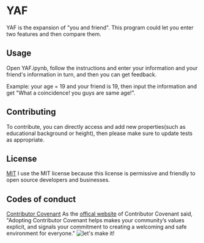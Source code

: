 # YAF
   YAF is the expansion of "you and friend". This program could let you enter two features and then compare them.
   ## Usage
   Open YAF.ipynb, follow the instructions and enter your information and your friend's information in turn, and then you can get feedback.

   Example: your age = 19 and your friend is 19, then input the information and get "What a coincidence! you guys are same age!".
   ## Contributing
   To contribute, you can directly access and add new properties(such as educational background or height), then please make sure to update tests as appropriate.
   ## License
   [MIT](https://choosealicense.com/licenses/mit/)
   I use the MIT license because this license is permissive and friendly to open source developers and businesses.
   ## Codes of conduct
   [Contributor Covenant](https://www.contributor-covenant.org/version/2/0/code_of_conduct/code_of_conduct.md)
   As the [offical website](https://www.contributor-covenant.org/#:~:text=Adopting%20Contributor%20Covenant%20helps%20makes,and%20safe%20environment%20for%20everyone.) of Contributor Covenant said, "Adopting Contributor Covenant helps makes your community’s values explicit, and signals your commitment to creating a welcoming and safe environment for everyone."
   ![let's make it!](https://media.giphy.com/media/HhbjYgx6hcNS5p8vuX/giphy.gif)
